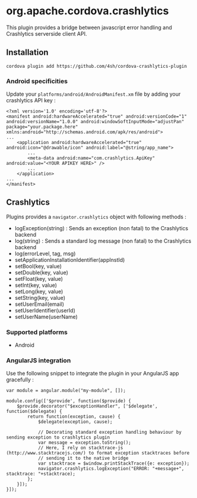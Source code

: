 # org.apache.cordova.crashlytics

This plugin provides a bridge between javascript error handling and Crashlytics serverside
client API.

## Installation

    cordova plugin add https://github.com/4sh/cordova-crashlytics-plugin

### Android specificities

Update your `platforms/android/AndroidManifest.xm` file by adding your crashlytics API key :

    <?xml version='1.0' encoding='utf-8'?>
    <manifest android:hardwareAccelerated="true" android:versionCode="1" android:versionName="1.0.0" android:windowSoftInputMode="adjustPan" package="your.package.here" xmlns:android="http://schemas.android.com/apk/res/android">
    ...
        <application android:hardwareAccelerated="true" android:icon="@drawable/icon" android:label="@string/app_name">
            ...
            <meta-data android:name="com.crashlytics.ApiKey" android:value="<YOUR APIKEY HERE>" />
            ...
        </application>
    ...
    </manifest>

## Crashlytics

Plugins provides a `navigator.crashlytics` object with following methods :
- logException(string) : Sends an exception (non fatal) to the Crashlytics backend
- log(string) : Sends a standard log message (non fatal) to the Crashlytics backend
- log(errorLevel, tag, msg)
- setApplicationInstallationIdentifier(appInstId)
- setBool(key, value)
- setDouble(key, value)
- setFloat(key, value)
- setInt(key, value)
- setLong(key, value)
- setString(key, value)
- setUserEmail(email)
- setUserIdentifier(userId)
- setUserName(userName)


### Supported platforms

- Android

### AngularJS integration

Use the following snippet to integrate the plugin in your AngularJS app gracefully :

    var module = angular.module("my-module", []);

    module.config(['$provide', function($provide) {
        $provide.decorator("$exceptionHandler", ['$delegate', function($delegate) {
            return function(exception, cause) {
                $delegate(exception, cause);

                // Decorating standard exception handling behaviour by sending exception to crashlytics plugin
                var message = exception.toString();
                // Here, I rely on stacktrace-js (http://www.stacktracejs.com/) to format exception stacktraces before
                // sending it to the native bridge
                var stacktrace = $window.printStackTrace({e: exception});
                navigator.crashlytics.logException("ERROR: "+message+", stacktrace: "+stacktrace);
            };
        }]);
    }]);


